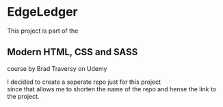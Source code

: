 <h1>EdgeLedger</h1>
<p>This project is part of the</p>
<h2>Modern HTML, CSS and SASS</h2>
<p>course by Brad Traversy on Udemy</p>

<p>I decided to create a seperate repo just for this project<br> 
  since that allows me to shorten the name of the repo and hense the link to the project.</p>
